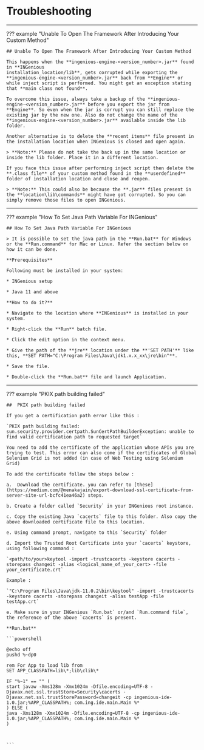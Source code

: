 # **Troubleshooting**
-------------------------------

??? example "Unable To Open The Framework After Introducing Your Custom Method"

    ## Unable To Open The Framework After Introducing Your Custom Method

    This happens when the **ingenious-engine-<version_number>.jar** found in **INGenious
    installation_location/lib**, gets corrupted while exporting the **ingenious-engine-<version_number>.jar** back from **Engine** or while inject script is performed. You might get an exception stating that **main class not found**.

    To overcome this issue, always take a backup of the **ingenious-engine-<version_number>.jar** before you export the jar from **Engine**. So even when the jar is corrupt you can still replace the existing jar by the new one. Also do not change the name of the **ingenious-engine-<version_number>.jar** available inside the lib folder.

    Another alternative is to delete the **recent items** file present in the installation location when INGenious is closed and open again.

    > **Note:** Please do not take the back up in the same location or inside the lib folder. Place it in a different location.

    If you face this issue after performing inject script then delete the **.class file** of your custom method found in the **userdefined** folder of installation location and close and reopen.

    > **Note:** This could also be because the **.jar** files present in the **location\lib\commands** might have got corrupted. So you can simply remove those files to open INGenious.

---------------------

??? example "How To Set Java Path Variable For INGenious"

    ## How To Set Java Path Variable For INGenious

    > It is possible to set the java path in the **Run.bat** for Windows or the **Run.command** for Mac or Linux. Refer the section below on how it can be done.

    **Prerequisites**

    Following must be installed in your system:

    * INGenious setup

    * Java 11 and above

    **How to do it?**

    * Navigate to the location where **INGenious** is installed in your system.

    * Right-click the **Run** batch file.

    * Click the edit option in the context menu.

    * Give the path of the **jre** location under the **'SET PATH'** like this, **SET PATH="C:\Program Files\Java\jdk1.x.x_xx\jre\bin"**.

    * Save the file.

    * Double-click the **Run.bat** file and launch Application.

 -----------------------------------------------

??? example "PKIX path building failed"

    ##	PKIX path building failed

    If you get a certification path error like this :

    `PKIX path building failed: sun.security.provider.certpath.SunCertPathBuilderException: unable to find valid certification path to requested target` 

    You need to add the certificate of the application whose APIs you are trying to test. This error can also come if the certificates of Global Selenium Grid is not added (in case of Web Testing using Selenium Grid)

    To add the certificate follow the steps below :

    a.	Download the certificate. you can refer to [these](https://medium.com/@menakajain/export-download-ssl-certificate-from-server-site-url-bcfc41ea46a2) steps.

    b. Create a folder called `Security` in your INGenious root instance.

    c. Copy the existing Java `cacerts` file to this folder. Also copy the above downloaded certificate file to this location.

    e. Using command prompt, navigate to this `Security` folder

    d. Import the Trusted Root Certificate into your `cacerts` keystore, using following command :

    `<path/to/your>keytool -import -trustcacerts -keystore cacerts -storepass changeit -alias <logical_name_of_your_cert> -file your_certificate.crt`

    Example :

    `"C:\Program Files\Java\jdk-11.0.2\bin\keytool" -import -trustcacerts -keystore cacerts -storepass changeit -alias testApp -file testApp.crt`

    e. Make sure in your INGenious `Run.bat` or/and `Run.command file`, the reference of the above `cacerts` is present.

    **Run.bat**

    ```powershell

    @echo off
    pushd %~dp0

    rem For App to load lib from
    SET APP_CLASSPATH=lib\*;lib\clib\*

    IF "%~1" == "" (
    start javaw -Xms128m -Xmx1024m -Dfile.encoding=UTF-8 -Djavax.net.ssl.trustStore=Security\cacerts -Djavax.net.ssl.trustStorePassword=changeit -cp ingenious-ide-1.0.jar;%APP_CLASSPATH%; com.ing.ide.main.Main %*
    ) ELSE (
    java -Xms128m -Xmx1024m -Dfile.encoding=UTF-8 -cp ingenious-ide-1.0.jar;%APP_CLASSPATH%; com.ing.ide.main.Main %*
    )



    ```



